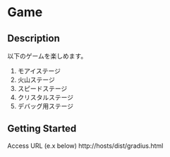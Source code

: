 # Game

## Description
以下のゲームを楽しめます。
1. モアイステージ
2. 火山ステージ
3. スピードステージ
4. クリスタルステージ
5. デバッグ用ステージ

## Getting Started
Access URL (e.x below)
http://hosts/dist/gradius.html


